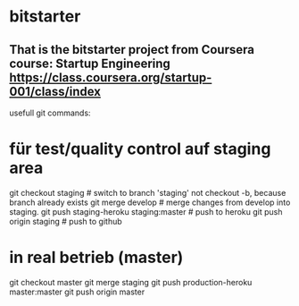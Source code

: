 bitstarter
==========

That is the bitstarter project from Coursera course: Startup Engineering 
 https://class.coursera.org/startup-001/class/index
----------
usefull git commands:


# für test/quality control  auf staging area
 git checkout staging 	# switch to branch 'staging' not checkout -b, because branch already exists
 git merge develop 	# merge changes from develop into staging.
 git push staging-heroku staging:master	# push to heroku
 git push origin staging			# push to github


# in real betrieb (master)
 git checkout master
 git merge staging
 git push production-heroku master:master
 git push origin master


